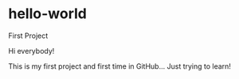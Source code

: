 # hello-world
First Project

Hi everybody!

This is my first project and first time in GitHub... Just trying to learn!
